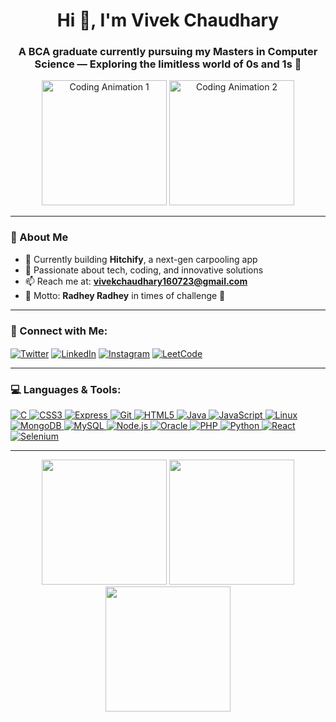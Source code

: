 <h1 align="center">Hi 👋, I'm Vivek Chaudhary</h1>
<h3 align="center">A BCA graduate currently pursuing my Masters in Computer Science — Exploring the limitless world of 0s and 1s 🚀</h3>

<div align="center">
  <img src="https://media.giphy.com/media/v1.Y2lkPTc5MGI3NjExMWx6anYzejI2bWMwMG9xMWd6azlybXNncTh4ZHRranZlMXU2dm5ydCZlcD12MV9naWZzX3NlYXJjaCZjdD1n/bGgsc5mWoryfgKBx1u/giphy.gif" alt="Coding Animation 1" width="200"/>
  <img src="https://media.giphy.com/media/LaVp0AyqR5bGsC5Cbm/giphy.gif?cid=790b76118h4onm9adqnkdekd927izrdsytabvzdqcsz6cmil&ep=v1_gifs_search&rid=giphy.gif&ct=g" alt="Coding Animation 2" width="200"/>
</div>



---

### 💫 About Me
- 🔭 Currently building **Hitchify**, a next-gen carpooling app
- 🌌 Passionate about tech, coding, and innovative solutions
- 📫 Reach me at: **vivekchaudhary160723@gmail.com**
- 🌱 Motto: **Radhey Radhey** in times of challenge 🌿

---

<h3 align="left">🚀 Connect with Me:</h3>
<p align="left">
  <a href="https://twitter.com/vivek160723" target="_blank"><img align="center" src="https://img.shields.io/badge/Twitter-1DA1F2?style=for-the-badge&logo=twitter&logoColor=white" alt="Twitter"/></a>
  <a href="https://linkedin.com/in/vivek-chaudhary" target="_blank"><img align="center" src="https://img.shields.io/badge/LinkedIn-0077B5?style=for-the-badge&logo=linkedin&logoColor=white" alt="LinkedIn"/></a>
  <a href="https://instagram.com/the_sanatana_code" target="_blank"><img align="center" src="https://img.shields.io/badge/Instagram-E4405F?style=for-the-badge&logo=instagram&logoColor=white" alt="Instagram"/></a>
  <a href="https://www.leetcode.com/vivek" target="_blank"><img align="center" src="https://img.shields.io/badge/LeetCode-FFA116?style=for-the-badge&logo=leetcode&logoColor=white" alt="LeetCode"/></a>
</p>

---

<h3 align="left">💻 Languages & Tools:</h3>
<p align="left"> 
  <a href="https://www.cprogramming.com/" target="_blank" rel="noreferrer"> <img src="https://img.icons8.com/color/48/000000/c-programming.png" alt="C"/> </a> 
  <a href="https://www.w3schools.com/css/" target="_blank" rel="noreferrer"> <img src="https://img.icons8.com/color/48/000000/css3.png" alt="CSS3"/> </a> 
  <a href="https://expressjs.com" target="_blank" rel="noreferrer"> <img src="https://img.icons8.com/color/48/000000/express.png" alt="Express"/> </a> 
  <a href="https://git-scm.com/" target="_blank" rel="noreferrer"> <img src="https://img.icons8.com/color/48/000000/git.png" alt="Git"/> </a> 
  <a href="https://www.w3.org/html/" target="_blank" rel="noreferrer"> <img src="https://img.icons8.com/color/48/000000/html-5.png" alt="HTML5"/> </a> 
  <a href="https://www.java.com" target="_blank" rel="noreferrer"> <img src="https://img.icons8.com/color/48/000000/java-coffee-cup-logo.png" alt="Java"/> </a> 
  <a href="https://developer.mozilla.org/en-US/docs/Web/JavaScript" target="_blank" rel="noreferrer"> <img src="https://img.icons8.com/color/48/000000/javascript.png" alt="JavaScript"/> </a> 
  <a href="https://www.linux.org/" target="_blank" rel="noreferrer"> <img src="https://img.icons8.com/color/48/000000/linux.png" alt="Linux"/> </a> 
  <a href="https://www.mongodb.com/" target="_blank" rel="noreferrer"> <img src="https://img.icons8.com/color/48/000000/mongodb.png" alt="MongoDB"/> </a> 
  <a href="https://www.mysql.com/" target="_blank" rel="noreferrer"> <img src="https://img.icons8.com/color/48/000000/mysql-logo.png" alt="MySQL"/> </a> 
  <a href="https://nodejs.org" target="_blank" rel="noreferrer"> <img src="https://img.icons8.com/color/48/000000/nodejs.png" alt="Node.js"/> </a> 
  <a href="https://www.oracle.com/" target="_blank" rel="noreferrer"> <img src="https://img.icons8.com/color/48/000000/oracle-logo.png" alt="Oracle"/> </a> 
  <a href="https://www.php.net" target="_blank" rel="noreferrer"> <img src="https://img.icons8.com/officel/48/000000/php-logo.png" alt="PHP"/> </a> 
  <a href="https://www.python.org" target="_blank" rel="noreferrer"> <img src="https://img.icons8.com/color/48/000000/python.png" alt="Python"/> </a> 
  <a href="https://reactjs.org/" target="_blank" rel="noreferrer"> <img src="https://img.icons8.com/color/48/000000/react-native.png" alt="React"/> </a> 
  <a href="https://www.selenium.dev" target="_blank" rel="noreferrer"> <img src="https://img.icons8.com/color/48/000000/selenium-test-automation.png" alt="Selenium"/> </a> 
</p>

---

<div align="center">
  <img src="https://media.giphy.com/media/26tn33aiTi1jkl6H6/giphy.gif" width="200"/>
  <img src="https://media.giphy.com/media/ZVik7pBtu9dNS/giphy.gif" width="200"/>
  <img src="https://media.giphy.com/media/13HgwGsXF0aiGY/giphy.gif" width="200"/>
</div>
